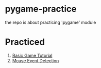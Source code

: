 # pygame-practice
the repo is about practicing 'pygame' module

# Practiced
1. [Basic Game Tutorial](https://coderslegacy.com/python/python-pygame-tutorial/)
2. [Mouse Event Detection](https://coderslegacy.com/python/pygame-mouse-click/)
